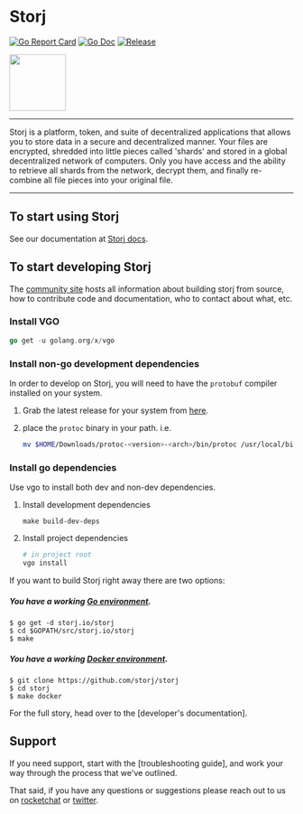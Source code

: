 # Storj

[![Go Report Card](https://goreportcard.com/badge/github.com/golang-standards/project-layout?style=flat-square)](https://goreportcard.com/report/github.com/storj/storj)
[![Go Doc](https://img.shields.io/badge/godoc-reference-blue.svg?style=flat-square)](http://godoc.org/github.com/storj/storj)
[![Release](https://img.shields.io/github/release/golang-standards/project-layout.svg?style=flat-square)](https://github.com/storj/storj/releases/latest)

<img src="https://github.com/Storj/storj/blob/wip/logo/logo.png" width="100">

----

Storj is a platform, token, and suite of decentralized applications that allows you to store data in a secure and decentralized manner. Your files are encrypted, shredded into little pieces called 'shards' and stored in a global decentralized network of computers. Only you have access and the ability to retrieve all shards from the network, decrypt them, and finally re-combine all file pieces into your original file.

----

## To start using Storj

See our documentation at [Storj docs](https://docs.storj.io/docs).


## To start developing Storj

The [community site](https://storj.io/community.html) hosts all information about building storj from source, how to contribute code
and documentation, who to contact about what, etc.

### Install VGO

```Go
go get -u golang.org/x/vgo
```

### Install non-go development dependencies

In order to develop on Storj, you will need to have the `protobuf` compiler installed on your system.

1. Grab the latest release for your system from [here](https://github.com/google/protobuf/releases).

1. place the `protoc` binary in your path. i.e.

    ```bash
    mv $HOME/Downloads/protoc-<version>-<arch>/bin/protoc /usr/local/bin
    ```

### Install go dependencies

Use vgo to install both dev and non-dev dependencies.

1. Install development dependencies

    ```
    make build-dev-deps
    ```

1. Install project dependencies

    ```bash
    # in project root
    vgo install
    ```


If you want to build Storj right away there are two options:

##### You have a working [Go environment](https://golang.org/doc/install).

```
$ go get -d storj.io/storj
$ cd $GOPATH/src/storj.io/storj
$ make
```

##### You have a working [Docker environment](https://docs.docker.com/engine).

```
$ git clone https://github.com/storj/storj
$ cd storj
$ make docker
```

For the full story, head over to the [developer's documentation].

## Support

If you need support, start with the [troubleshooting guide], and work your way through the process that we've outlined.


That said, if you have any questions or suggestions please reach out to us on [rocketchat](https://storj.io/community.html) or [twitter](https://twitter.com/storjproject).
